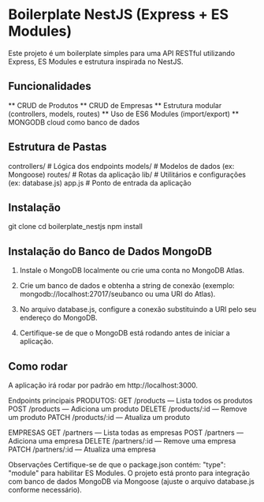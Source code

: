# Boilerplate NestJS (Express + ES Modules)
Este projeto é um boilerplate simples para uma API RESTful utilizando Express, ES Modules e estrutura inspirada no NestJS.

## Funcionalidades
** CRUD de Produtos
** CRUD de Empresas
** Estrutura modular (controllers, models, routes)
** Uso de ES6 Modules (import/export)
** MONGODB cloud como banco de dados

## Estrutura de Pastas
controllers/   # Lógica dos endpoints
models/        # Modelos de dados (ex: Mongoose)
routes/        # Rotas da aplicação
lib/           # Utilitários e configurações (ex: database.js)
app.js         # Ponto de entrada da aplicação

## Instalação
git clone <repo-url>
cd boilerplate_nestjs
npm install

## Instalação do Banco de Dados MongoDB
1. Instale o MongoDB localmente ou crie uma conta no MongoDB Atlas.

2. Crie um banco de dados e obtenha a string de conexão (exemplo: mongodb://localhost:27017/seubanco ou uma URI do Atlas).

3. No arquivo database.js, configure a conexão substituindo a URI pelo seu endereço do MongoDB.

4. Certifique-se de que o MongoDB está rodando antes de iniciar a aplicação.

## Como rodar
A aplicação irá rodar por padrão em http://localhost:3000.

Endpoints principais
PRODUTOS:
GET /products — Lista todos os produtos
POST /products — Adiciona um produto
DELETE /products/:id — Remove um produto
PATCH /products/:id — Atualiza um produto

EMPRESAS
GET /partners — Lista todas as empresas
POST /partners — Adiciona uma empresa
DELETE /partners/:id — Remove uma empresa
PATCH /partners/:id — Atualiza uma empresa

Observações
Certifique-se de que o package.json contém: "type": "module" para habilitar ES Modules.
O projeto está pronto para integração com banco de dados MongoDB via Mongoose (ajuste o arquivo database.js conforme necessário).
